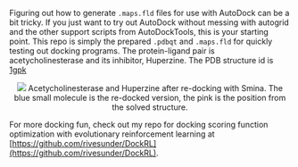 Figuring out how to generate `.maps.fld` files for use with AutoDock can be a bit tricky. If you just want to try out AutoDock without messing with autogrid and the other support scripts from AutoDockTools, this is your starting point. This repo is simply the prepared `.pdbqt` and `.maps.fld` for quickly testing out docking programs. The protein-ligand pair is acetycholinesterase and its inhibitor, Huperzine. The PDB structure id is [1gpk](https://www.rcsb.org/structure/1GPK)

<div align="center">
<img src="./assets/nutate_1gpk.gif">
Acetycholinesterase and Huperzine after re-docking with Smina. The blue small molecule is the re-docked version, the pink is the position from the solved structure.
</div>

For more docking fun, check out my repo for docking scoring function optimization with evolutionary reinforcement learning at [https://github.com/rivesunder/DockRL](https://github.com/rivesunder/DockRL).
